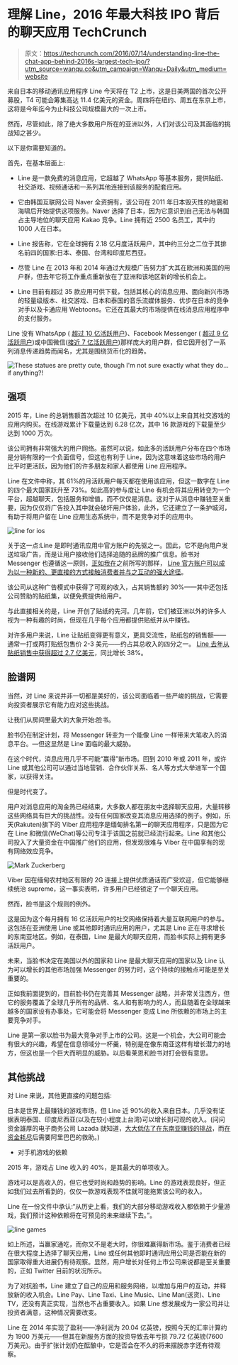 # 理解 Line，2016 年最大科技 IPO 背后的聊天应用 TechCrunch

> 原文：<https://techcrunch.com/2016/07/14/understanding-line-the-chat-app-behind-2016s-largest-tech-ipo/?utm_source=wanqu.co&utm_campaign=Wanqu+Daily&utm_medium=website>

来自日本的移动通讯应用程序 Line 今天将在 T2 上市，这是日美两国的首次公开募股，T4 可能会筹集高达 11.4 亿美元的资金。周四将在纽约、周五在东京上市，这将是今年迄今为止科技公司规模最大的一次上市。

然而，尽管如此，除了绝大多数用户所在的亚洲以外，人们对该公司及其面临的挑战知之甚少。

以下是你需要知道的。

首先，在基本层面上:

*   Line 是一款免费的消息应用，它超越了 WhatsApp 等基本服务，提供贴纸、社交游戏、视频通话和一系列其他连接到该服务的配套应用。

*   它由韩国互联网公司 Naver 全资拥有，该公司在 2011 年日本毁灭性的地震和海啸后开始提供这项服务。Naver 选择了日本，因为它意识到自己无法与韩国占主导地位的聊天应用 Kakao 竞争。Line 拥有近 2500 名员工，其中约 1000 人在日本。

*   Line 报告称，它在全球拥有 2.18 亿月度活跃用户，其中约三分之二位于其排名前四的国家:日本、泰国、台湾和印度尼西亚。

*   尽管 Line 在 2013 年和 2014 年通过大规模广告努力扩大其在欧洲和美国的用户群，但去年它将工作重点重新放在了亚洲和该地区新的增长机会上。

*   Line 目前有超过 35 款应用可供下载，包括其核心的消息应用、面向新兴市场的轻量级版本、社交游戏、日本和泰国的音乐流媒体服务、优步在日本的竞争对手以及卡通应用 Webtoons。它还在其最大的市场提供在线消息应用程序中的支付服务。

Line 没有 WhatsApp ( [超过 10 亿活跃用户](https://beta.techcrunch.com/2016/02/01/whatsapp-hits-one-billion-users-remains-in-search-of-revenue/))、Facebook Messenger ( [超过 9 亿活跃用户](https://www.facebook.com/zuck/posts/10102767482275131))或中国微信([接近 7 亿活跃用户](https://www.techinasia.com/wechat-697-million-monthly-active-users))那样庞大的用户群，但它因开创了一系列消息传递趋势而闻名，尤其是围绕货币化的趋势。

![These statues are pretty cute, though I'm not sure exactly what they do... if anything?!](img/efa9ce3cb220c721c8659e76c5d0df60.png)

## 强项

2015 年，Line 的总销售额首次超过 10 亿美元，其中 40%以上来自其社交游戏的应用内购买。在线游戏累计下载量达到 6.28 亿次，其中 16 款游戏的下载量至少达到 1000 万次。

该公司拥有非常强大的用户网络。虽然可以说，如此多的活跃用户分布在四个市场是分销有限的一个负面信号，但这也有利于 Line，因为这意味着这些市场的用户比平时更活跃，因为他们的许多朋友和家人都使用 Line 应用程序。

Line 在文件中称，其 61%的月活跃用户每天都在使用该应用，但这一数字在 Line 的四个最大国家跃升至 73%。如此高的参与度让 Line 有机会将其应用转变为一个平台，超越聊天，包括服务和增值，而不仅仅是消息。这对于从消息中赚钱至关重要，因为仅仅将广告投入其中就会破坏用户体验，此外，它还建立了一条护城河，有助于将用户留在 Line 应用生态系统中，而不是竞争对手的应用中。

![line for ios](img/4636e6ab54d5b3665d4bd318c1185195.png)

关于这一点:Line 是即时通讯应用中官方账户的先驱之一。因此，它不是向用户发送垃圾广告，而是让用户接收他们选择追随的品牌的推广信息。脸书对 Messenger 也遵循这一原则，[正如我在](http://thenextweb.com/asia/2014/05/08/chat-app-lines-increasing-revenues-show-twitter-how-it-could-develop-dms/)之前所写的那样， [Line 官方账户可以成为以一种新的、更直接的方式接触消费者并与之互动的强大途径](https://beta.techcrunch.com/2015/01/02/chat-apps-increasingly-important-for-brands/)。

该公司从这种广告模式中获得了可观的收入，占其销售额的 30%——其中还包括公司赞助的贴纸集，以便免费提供给用户。

与此直接相关的是，Line 开创了贴纸的先河。几年前，它们被亚洲以外的许多人视为一种有趣的时尚，但现在几乎每个应用都提供贴纸并从中赚钱。

对许多用户来说，Line 让贴纸变得更有意义，更具交流性，贴纸包的销售额——通常一打或两打贴纸包售价 2-3 美元——约占其总收入的四分之一。 [Line 去年从贴纸销售中获得超过 2.7 亿美元](https://beta.techcrunch.com/2016/06/13/chat-app-line-makes-over-270-million-a-year-from-selling-stickers/)，同比增长 38%。

## 脸谱网

当然，对 Line 来说并非一切都是美好的，该公司面临着一些严峻的挑战，它需要向投资者展示它有能力应对这些挑战。

让我们从房间里最大的大象开始:脸书。

脸书仍在制定计划，将 Messenger 转变为一个能像 Line 一样带来大笔收入的消息平台。—但这显然是 Line 面临的最大威胁。

在这个时代，消息应用几乎不可能“赢得”新市场。回到 2010 年或 2011 年，或许 Line 或其他公司可以通过当地营销、合作伙伴关系、名人等方式大举进军一个国家，以获得关注。

但是时代变了。

用户对消息应用的淘金热已经结束，大多数人都在朋友中选择聊天应用，大量转移这些网络具有巨大的挑战性。没有任何国家改变其消息应用选择的例子。例如，乐天(Rakuten)旗下的 Viber 应用程序是缅甸排名第一的聊天应用程序，只是因为它在 Line 和微信(WeChat)等公司专注于该国之前就已经流行起来。Line 和其他公司投入了大量资金在中国推广他们的应用，但发现很难与 Viber 在中国享有的现有网络效应竞争。

![Mark Zuckerberg](img/f4149cba7495e18b67c1a161cec7b675.png)

Viber 因在缅甸农村地区有限的 2G 连接上提供优质通话而广受欢迎，但它能够继续统治 supreme，这一事实表明，许多用户已经锁定了一个聊天应用。

然而，脸书是这个规则的例外。

这是因为这个每月拥有 16 亿活跃用户的社交网络保持着大量互联网用户的参与。这包括在亚洲使用 Line 或其他即时通讯应用的用户，尤其是 Line 正在寻求增长的东南亚地区。例如，在泰国，Line 是最大的聊天应用，而脸书实际上拥有更多活跃用户。

未来，当脸书决定在美国以外的国家和 Line 是最大聊天应用的国家以及 Line 认为可以增长的其他市场加强 Messenger 的努力时，这个持续的接触点可能是至关重要的。

正如我前面提到的，目前脸书仍在完善其 Messenger 战略，并非常关注西方，但它的服务覆盖了全球几乎所有的品牌、名人和有影响力的人，而且随着在全球越来越多的国家设有办事处，它可能会将 Messenger 变成 Line 所依赖的市场上的主要竞争对手。

Line 是第一家以脸书为最大竞争对手上市的公司。这是一个机会，大公司可能会有很大的兴趣，希望在信息领域分一杯羹，特别是在像东南亚这样有增长潜力的地方，但这也是一个巨大而明显的威胁。以后看莱恩和脸书对打会很有意思。

## 其他挑战

对 Line 来说，其他更直接的问题包括:

日本是世界上最赚钱的游戏市场，但 Line 近 90%的收入来自日本。几乎没有证据表明泰国、印度尼西亚(以及在较小程度上台湾)可以增长到可观的收入。(问问资金雄厚的电子商务公司 Lazada 就知道，[大大低估了在东南亚赚钱的挑战](https://beta.techcrunch.com/2016/04/14/spiralling-losses-show-lazada-desperately-needed-alibaba-investment/)，而[在资金耗尽](https://beta.techcrunch.com/2016/04/13/alizada/)后需要阿里巴巴的救助。)

*   对手机游戏的依赖

2015 年，游戏占 Line 收入的 40%，是其最大的单项收入。

游戏可以是高收入的，但它也受时尚和趋势的影响。Line 的游戏表现良好，但正如我们过去所看到的，仅仅一款游戏表现不佳就可能拖累该公司的收入。

Line 在一份文件中承认:“从历史上看，我们的大部分移动游戏收入都依赖于少量游戏，我们预计这种依赖将在可预见的未来继续下去。”。

![line games](img/d172b165475511b61d18704ca06e539a.png)

如上所述，当赢家通吃，而你又不是老大时，你很难赢得新市场。鉴于消费者已经在很大程度上选择了聊天应用，Line 或任何其他即时通讯应用公司是否能在新的国家取得重大进展仍有待观察。显然，用户增长对任何上市公司来说都是至关重要的，正如 Twitter 目前的状况所示。

为了对抗脸书，Line 建立了自己的应用和服务网络，以增加与用户的互动，并释放新的收入机会。Line Pay、Line Taxi、Line Music、Line Man(送货)、Line TV，还没有真正实现，当然也不占重要收入。如果 Line 想发展成为一家公司并让投资者满意，这种情况需要改变。

Line 在 2014 年实现了盈利——净利润为 20.04 亿英镑，按照今天的汇率计算约为 1900 万美元——但其在新服务方面的投资导致去年亏损 79.72 亿英镑(7600 万美元)。由于扩张计划仍在酝酿中，它是否会在不久的将来摆脱赤字还有待观察。